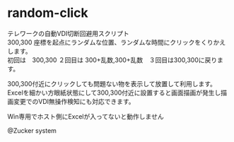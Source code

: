 # random-click
テレワークの自動VDI切断回避用スクリプト  
300,300 座標を起点にランダムな位置、ランダムな時間にクリックをくりかえします。  
初回は　300,300 ２回目は 300+乱数,300+乱数　３回目は300,300に戻ります。  
  
300,300付近にクリックしても問題ない物を表示して放置して利用します。  
Excelを細かい方眼紙状態にして300,300付近に設置すると画面描画が発生し描画変更でのVDI無操作検知にも対応できます。  
  
Win専用でホスト側にExcelが入ってないと動作しません  

@Zucker system
